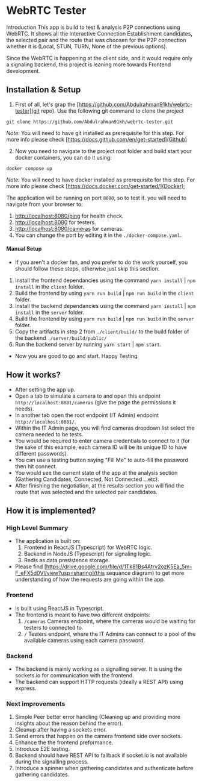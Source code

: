 # WebRTC Tester
Introduction
This app is build to test & analysis P2P connections using WebRTC. It shows all the Interactive Connection Establishment candidates, the selected pair and the route that was choosen for the P2P connection whether it is (Local, STUN, TURN, None of the previous options).

Since the WebRTC is happening at the client side, and it would require only a signaling backend, this project is leaning more towards Frontend development.

## Installation & Setup
1. First of all, let's grap the [https://github.com/Abdulrahman91kh/webrtc-tester](git repo). Use the following git command to clone the project
```
git clone https://github.com/Abdulrahman91kh/webrtc-tester.git
```
  *Note:* You will need to have git installed as prerequisite for this step. For more info please check [https://docs.github.com/en/get-started](Github)

2. Now you need to navigate to the project root folder and build start your docker containers, you can do it using: 
```
docker compose up
```
  *Note:* You will need to have docker installed as prerequisite for this step. For more info please check [https://docs.docker.com/get-started/](Docker);

The application will be running on port `8080`, so to test it. you will need to navigate from your browser to:
1. [http://localhost:8080/ping](http://localhost:8080/ping) for health check.
2. [http://localhost:8080](http://localhost:8080) for testers.
3. [http://localhost:8080/cameras](http://localhost:8080/cameras) for cameras.
4. You can change the port by editing it in the `./docker-compose.yaml`.

#### Manual Setup
-  If you aren't a docker fan, and you prefer to do the work yourself, you should follow these steps, otherwise just skip this section.
1. Install the frontend dependancies using the command `yarn install` | `npm install` in the `client` folder.
2. Build the frontend by using `yarn run build` | `npm run build` in the `client` folder.
3. Install the backend dependancies  using the command `yarn install` | `npm install` in the `server` folder. 
4. Build the frontend by using `yarn run build` | `npm run build` in the `server` folder.
5. Copy the artifacts in step 2 from `./client/build/` to the build folder of the backend `./server/build/public/`
6. Run the backend server by running `yarn start` | `npm start`.
- Now you are good to go and start. Happy Testing.

## How it works?
- After setting the app up.
- Open a tab to simulate a camera to and open this endpoint `http://localhost:8081/cameras` (give the page the permissions it needs).
- In another tab open the root endpoint (IT Admin) endpoint `http://localhost:8081/`.
- Within the IT Admin page, you will find cameras dropdown list select the camera needed to be tests.
- You would be required to enter camera credentials to connect to it (for the sake of this example, each camera ID will be its unique ID to have different passwords).
- You can use a testing button saying "Fill Me" to auto-fill the password then hit connect.
- You would see the current state of the app at the analysis section (Gathering Candidates, Connected, Not Connected ...etc).
- After finishing the negotiation, at the results section you will find the route that was selected and the selected pair candidates.

## How it is implemented?
### High Level Summary
- The application is built on:
  1. Frontend in ReactJS (Typescript) for WebRTC logic.
  2. Backend in NodeJS (Typescript) for signaling logic.
  3. Redis as data presistence storage.
- Please find [https://drive.google.com/file/d/1Tk81Bs4Atrv2ozK5Ea_5m-F_eFX5d0Vl/view?usp=sharing](this sequance diagram) to get more understanding of how the requests are going within the app.
### Frontend
- Is built using ReactJS in Typescript.
- The frontend is meant to have two different endpoints:
  1. `/cameras` Cameras endpoint, where the cameras would be waiting for testers to connected to.
  2. `/` Testers endpoint, where the IT Admins can connect to a pool of the available cameras using each camera password.

### Backend
- The backend is mainly working as a signalling server. It is using the sockets.io for communication with the frontend.
- The backend can support HTTP requests (ideally a REST API) using express.

### Next improvements
1. Simple Peer better error handling (Cleaning up and providing more insights about the reason behind the error).
2. Cleanup after having a sockets error.
3. Send errors that happen on the camera frontend side over sockets.
4. Enhance the the frontend preformance.
5. Introduce E2E testing.
6. Backend should have REST API to fallback if socket.io is not available during the signalling process.
7. Introduce a spinner when gathering candidates and authenticate before gathering candidates.